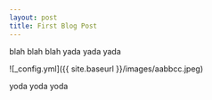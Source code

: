 ```yaml
---
layout: post
title: First Blog Post
---
```


blah blah blah yada yada yada

![_config.yml]({{ site.baseurl }}/images/aabbcc.jpeg)

yoda yoda yoda
